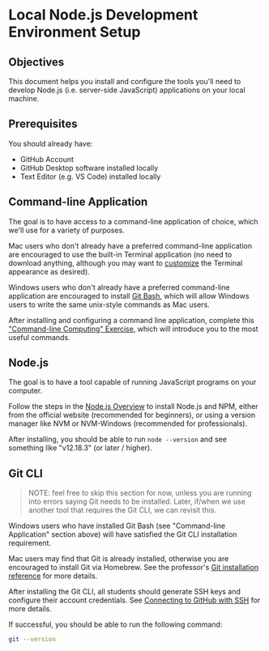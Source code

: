 # Local Node.js Development Environment Setup

## Objectives

This document helps you install and configure the tools you'll need to develop Node.js (i.e. server-side JavaScript) applications on your local machine.

## Prerequisites

You should already have:

  + GitHub Account
  + GitHub Desktop software installed locally
  + Text Editor (e.g. VS Code) installed locally

## Command-line Application

The goal is to have access to a command-line application of choice, which we'll use for a variety of purposes.

Mac users who don't already have a preferred command-line application are encouraged to use the built-in Terminal application (no need to download anything, although you may want to [customize](https://github.com/prof-rossetti/intro-to-python/blob/master/exercises/command-line-computing/mac-terminal-config.md#theme) the Terminal appearance as desired).

Windows users who don't already have a preferred command-line application are encouraged to install [Git Bash](https://git-scm.com/downloads), which will allow Windows users to write the same unix-style commands as Mac users.

After installing and configuring a command line application, complete this ["Command-line Computing" Exercise](/exercises/command-line-computing/exercise.md), which will introduce you to the most useful commands.




## Node.js

The goal is to have a tool capable of running JavaScript programs on your computer.

Follow the steps in the [Node.js Overview](/notes/javascript/node.md) to install Node.js and NPM, either from the official website (recommended for beginners), or using a version manager like NVM or NVM-Windows (recommended for professionals).


After installing, you should be able to run `node --version` and see something like "v12.18.3" (or later / higher). 



## Git CLI

> NOTE: feel free to skip this section for now, unless you are running into errors saying Git needs to be installed. Later, if/when we use another tool that requires the Git CLI, we can revisit this.


Windows users who have installed Git Bash (see "Command-line Application" section above) will have satisfied the Git CLI installation requirement.

Mac users may find that Git is already installed, otherwise you are encouraged to install Git via Homebrew. See the professor's [Git installation reference](https://github.com/prof-rossetti/intro-to-python/blob/master/notes/clis/git.md#installation) for more details.

After installing the Git CLI, all students should generate SSH keys and configure their account credentials. See [Connecting to GitHub with SSH](https://docs.github.com/en/github/authenticating-to-github/connecting-to-github-with-ssh)  for more details.

If successful, you should be able to run the following command:

```sh
git --version
```



